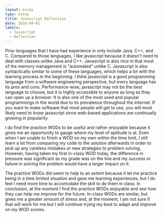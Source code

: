 ```yaml
---
layout: essay
type: essay
title: Javascript Reflection
date: 2016-09-01
labels:
  - Javascript
  - Reflection
---
```

Prior languages that I have had experience in only include Java, C++, and C. Compared to those languages, I like javascript because it doesn't need to deal with classes unlike Java and C++. Javascript is also nice in that most of the memory management is "automated" unlike C. Javascript is also syntactically similar to some of these languages, which helps a lot with the learning process in the beginning. I think javascript is a good programming language from a software engineering perspective, but every language has its pros and cons. Performance-wise, javascript may not be the best language to choose, but it is highly accessible to anyone as long as they can open up a browser. It is also one of the most used and popular programmings in the world due to its prevalence throughout the internet. If you want to make software that most people will get to use, you will most likely need to know javascript since web-based applications are continually growing in popularity. 

I do find the practice WODs to be useful and rather enjoyable because it gives me an opportunity to gauge where my level of aptitude is at. Even when I am unable to finish a WOD on my own within the time limit, I still learn a lot from comparing my code to the solution afterwards in order to pick up any careless mistakes or new strategies to problem solving. However, having taken my first in-class WOD today, the difference in pressure was significant as my grade was on the line and my success or failure in solving the problem would have a larger impact on it. 

The practice WODs did seem to help to an extent because it let me practice being in a time limited situation and gave me learning experiences, but I do feel I need more time to accomodate the skill to do them in class. In conclusion, at the moment I find the practice WODs enjoyable and see how they can help me improve for the future. In-class WODs are similar, but gives me a greater amount of stress and, at the moment, I am not sure if that will work for me but I will continue trying my best to adapt and improve on my WOD scores.

